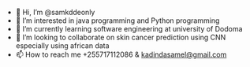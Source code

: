- 👋 Hi, I’m @samkddeonly
- 👀 I’m interested in java programming and Python programming
- 🌱 I’m currently learning software engineering at university of Dodoma
- 💞️ I’m looking to collaborate on skin cancer prediction using CNN especially using african data
- 📫 How to reach me +255717112086 & kadindasamel@gmail.com

<!---
samkddeonly/samkddeonly is a ✨ special ✨ repository because its `README.md` (this file) appears on your GitHub profile.
You can click the Preview link to take a look at your changes.
--->
